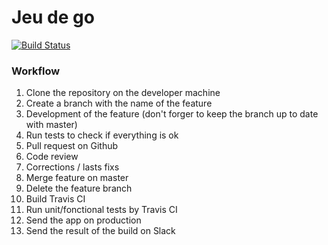 Jeu de go
==========

[![Build Status](https://travis-ci.org/AlgoProjectH1/application.svg)](https://travis-ci.org/AlgoProjectH1/application)


### Workflow
1. Clone the repository on the developer machine
2. Create a branch with the name of the feature
3. Development of the feature (don't forger to keep the branch up to date with master)
4. Run tests to check if everything is ok
5. Pull request on Github
6. Code review
7. Corrections / lasts fixs
8. Merge feature on master
9. Delete the feature branch
10. Build Travis CI
11. Run unit/fonctional tests by Travis CI
12. Send the app on production
13. Send the result of the build on Slack

